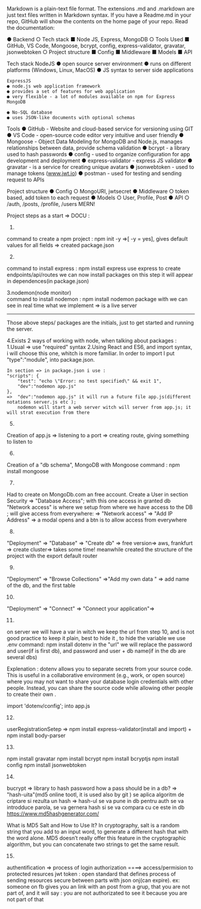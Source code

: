 Markdown is a plain-text file format. The extensions .md and .markdown are just text files written in Markdown syntax. If you have a Readme.md in your repo, GitHub will show the contents on the home page of your repo. Read the documentation:

● Backend
    ○ Tech stack
        ■ Node JS, Express, MongoDB
    ○ Tools Used
        ■ GitHub, VS Code, Mongoose, bcrypt, config, express-validator, gravatar, jsonwebtoken
    ○ Project structure
        ■ Config
        ■ Middleware
        ■ Models
        ■ API

Tech stack
    NodeJS
    ● open source server environment
    ● runs on different platforms (Windows, Linux, MacOS)
    ● JS syntax to server side applications

    ExpressJS
    ● node.js web application framework
    ● provides a set of features for web application
    ● very flexible - a lot of modules available on npm for Express
    MongoDB

    ● No-SQL database
    ● uses JSON-like documents with optional schemas

Tools
    ● GitHub - Website and cloud-based service for versioning using GIT
    ● VS Code - open-source code editor very intuitive and user friendly
    ● Mongoose - Object Data Modeling for MongoDB and Node.js, manages 
    relationships between data, provide schema validation
    ● bcrypt - a library used to hash passwords
    ● config - used to organize configuration for app development and deployment
    ● express-validator - express JS validator
    ● gravatar - is a service for creating unique avatars
    ● jsonwebtoken - used to manage tokens (www.jwt.io)
    ● postman - used for testing and sending request to APIs

Project structure
    ● Config
        ○ MongoURI, jwtsecret
    ● Middleware
        ○ token based, add token to each request
    ● Models
        ○ User, Profile, Post
    ● API
        ○ /auth, /posts, /profile, /users
MERN!

Project steps as a start => DOCU :

1. 
command to create a npm project : npm init -y =>[ -y = yes], gives default values for all fields => created package.json 

2.
command to install express : npm install express
use express to create endpoints/api/routes
we can now install packages
on this step it will appear in dependences(in package.json)

3.nodemon(node monitor)  
command to install nodemon : npm install nodemon
package with we can see in real time what we implement => is a live server

----------------------------------------------------------------------------
Those above steps/ packages are the initials, just to get started and running the server.

4.Exists 2 ways of working with node, when talking about packages : 
    1.Usual => use "required" syntax
    2.Using React and ES6, and import syntax, i will choose this one, whitch is more familiar. 
        In order to import I put "type":"module", into package.json.

    In section => in package.json i use :
    "scripts": {
        "test": "echo \"Error: no test specified\" && exit 1",
        "dev":"nodemon app.js"
    },
    =>  "dev":"nodemon app.js" it will run a future file app.js(different notations server.js etc );
        nodemon will start a web server witch will server from app.js; it will strat execution from there

5.  
Creation of app.js
    => listening to a port
    => creating route, giving something to listen to

6. 
Creation of a "db schema", MongoDB with Mongoose
command : npm install mongoose

7.
Had to create on MongoDb.com an free account.
Create a User in section Security => "Database Access"; with this one access in granted db
"Network access" is where we setup from where we have access to the DB ; will give access from everywhere:
    => "Network access" => "Add IP Address" => a modal opens and a btn is to allow access from everywhere
    
8.
"Deployment" => "Database" => "Create db" => free version=> aws, frankfurt => create cluster=> takes some time!
meanwhile created the structure of the project with the export default router

9.
"Deployment" => "Browse Collections" =>"Add my own data " => add name of the db, and the first table 

10.
"Deployment" => "Connect" => "Connect your application"=> 

11.
on server we will have a var in witch we keep the url from step 10, and is not good practice to keep it plain, 
best to hide it , to hide the variable we use .env
command: npm install dotenv
in the "url" we will replace the password and user(if is first db), and  password and user + db name(if in the db are several dbs)

Explenation : dotenv allows you to separate secrets from your source code. 
This is useful in a collaborative environment (e.g., work, or open source) where you may not want
 to share your database login credentials with other people. Instead, you can share the source code 
 while allowing other people to create their own .

 import 'dotenv/config'; into app.js

 12.
 userRegistrationSetep => npm install express-validator(install and import) + npm install body-parser

13.
npm install gravatar
npm install bcrypt
npm install bcryptjs
npm install config
npm install jsonwebtoken


14.
bucrypt => library to hash password
how a pass should be in a db? => "hash-uita"(md5 online tootl, it is used also by git ) 
se aplica algoritm de criptare si rezulta un hash => hash-ul se va pune in db
pentru auth se va introdduce parola, se va gernera hash si se va compara cu ce este in db
https://www.md5hashgenerator.com/ 

What is MD5 Salt and How to Use It?
In cryptography, salt is a random string that you add to an input word, to generate a different hash that with the word alone.
MD5 doesn’t really offer this feature in the cryptographic algorithm, but you can concatenate two strings to get the same result.

15.
authentification => process of login
authorization ====>  access/permision to protected resurces
                     jwt token : open standard that defines process of sending resources secure between parts with json onj(can expire).
                     ex: someone on fb gives you an link with an post from a grup, that you are not part of, and it will say : you are not authorizated to see it because you are not part of that

            